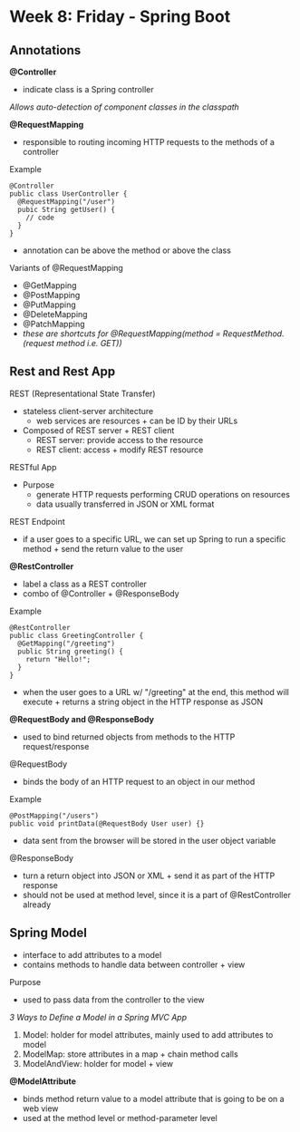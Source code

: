 # Week 8: Friday - Spring Boot
## Annotations
**@Controller**
- indicate class is a Spring controller  

*Allows auto-detection of component classes in the classpath*  

**@RequestMapping**
- responsible to routing incoming HTTP requests to the methods of a controller  

Example
```
@Controller
public class UserController {
  @RequestMapping("/user")
  pubic String getUser() {
    // code
  }
}
```
- annotation can be above the method or above the class  

Variants of @RequestMapping
- @GetMapping
- @PostMapping
- @PutMapping
- @DeleteMapping
- @PatchMapping
- *these are shortcuts for @RequestMapping(method = RequestMethod.(request method i.e. GET))*  

## Rest and Rest App
REST (Representational State Transfer)
- stateless client-server architecture
  - web services are resources + can be ID by their URLs  
- Composed of REST server + REST client
  - REST server: provide access to the resource
  - REST client: access + modify REST resource  

RESTful App
- Purpose
  - generate HTTP requests performing CRUD operations on resources
  - data usually transferred in JSON or XML format  

REST Endpoint
- if a user goes to a specific URL, we can set up Spring to run a specific method + send the return value to the user  

**@RestController**
- label a class as a REST controller  
- combo of @Controller + @ResponseBody

Example
```
@RestController
public class GreetingController {
  @GetMapping("/greeting")
  public String greeting() {
    return "Hello!";
  }
}
```
- when the user goes to a URL w/ "/greeting" at the end, this method will execute + returns a string object in the HTTP response as JSON  

**@RequestBody and @ResponseBody**
- used to bind returned objects from methods to the HTTP request/response  

@RequestBody
- binds the body of an HTTP request to an object in our method  

Example
```
@PostMapping("/users")
public void printData(@RequestBody User user) {}
```
- data sent from the browser will be stored in the user object variable  

@ResponseBody
- turn a return object into JSON or XML + send it as part of the HTTP response
- should not be used at method level, since it is a part of @RestController already  

## Spring Model
- interface to add attributes to a model
- contains methods to handle data between controller + view  

Purpose
- used to pass data from the controller to the view  

*3 Ways to Define a Model in a Spring MVC App*
1. Model: holder for model attributes, mainly used to add attributes to model
2. ModelMap: store attributes in a map + chain method calls
3. ModelAndView: holder for model + view  

**@ModelAttribute**
- binds method return value to a model attribute that is going to be on a web view
- used at the method level or method-parameter level